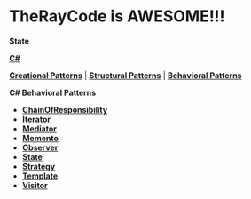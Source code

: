 # TheRayCode is AWESOME!!!

**State**

**[C#](../README.md)** 

**[Creational Patterns](../Creational/README.md)** | **[Structural Patterns](../Structural/README.md)** | **[Behavioral Patterns](../README.md)**

**C# Behavioral Patterns**

* **[ChainOfResponsibility](../ChainOfResponsibility/README.md)**
* **[Iterator](../Iterator/README.md)**
* **[Mediator](../Mediator/README.md)**
* **[Memento](../Memento/README.md)**
* **[Observer](../Observer/README.md)**
* **[State](./README.md)**
* **[Strategy](../Strategy/README.md)**
* **[Template](../Template/README.md)**
* **[Visitor](../Visitor/README.md)**

